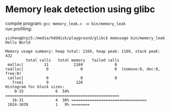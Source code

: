 # Memory leak detection using glibc
compile program: `gcc memory_leak.c -o bin/memory_leak`  
run profiling:
```
yisheng@rpi5:/media/hdddisk/playground/glibc$ memusage bin/memory_leak
Hello World

Memory usage summary: heap total: 1169, heap peak: 1169, stack peak: 432
         total calls   total memory   failed calls
 malloc|         11           1169              0
realloc|          0              0              0  (nomove:0, dec:0, free:0)
 calloc|          0              0              0
   free|          9            126
Histogram for block sizes:
    0-15              6  54% ==================================================
   16-31              4  36% =================================
 1024-1039            1   9% ========
```
